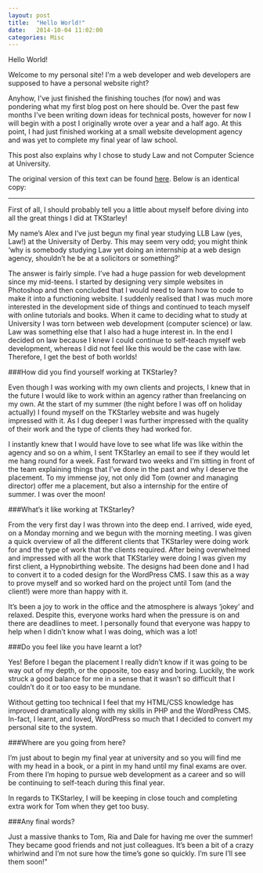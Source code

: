 ```yaml
---
layout: post
title:  "Hello World!"
date:   2014-10-04 11:02:00
categories: Misc
---
```

<p class="lead">Hello World!</p>

<p class="lead">Welcome to my personal site! I'm a web developer and web developers are supposed to have a personal website right?</p>

Anyhow, I've just finished the finishing touches (for now) and was pondering what my first blog post on here should be. Over the past few months I've been writing
down ideas for technical posts, however for now I will begin with a post I originally wrote over a year and a half ago. At this point, I had just finished working at a small website development agency and was yet to complete my final year of law school.

This post also explains why I chose to study Law and not Computer Science at University.

The original version of this text can be found [here](http://www.tkswebsitedesign.co.uk/work-placements-at-tkstarley-the-inside-scoop/#more-3587). Below is an identical copy:

-------

First of all, I should probably tell you a little about myself before diving into all the great things I did at TKStarley!

My name’s Alex and I’ve just begun my final year studying LLB Law (yes, Law!) at the University of Derby. This may seem very odd; you might think ‘why is somebody studying Law yet doing an internship at a web design agency, shouldn’t he be at a solicitors or something?’

The answer is fairly simple. I’ve had a huge passion for web development since my mid-teens. I started by designing very simple websites in Photoshop and then concluded that I would need to learn how to code to make it into a functioning website. I suddenly realised that I was much more interested in the development side of things and continued to teach myself with online tutorials and books. When it came to deciding what to study at University I was torn between web development (computer science) or law. Law was something else that I also had a huge interest in. In the end I decided on law because I knew I could continue to self-teach myself web development, whereas I did not feel like this would be the case with law. Therefore, I get the best of both worlds!

###How did you find yourself working at TKStarley?

Even though I was working with my own clients and projects, I knew that in the future I would like to work within an agency rather than freelancing on my own. At the start of my summer (the night before I was off on holiday actually) I found myself on the TKStarley website and was hugely impressed with it. As I dug deeper I was further impressed with the quality of their work and the type of clients they had worked for.

I instantly knew that I would have love to see what life was like within the agency and so on a whim, I sent TKStarley an email to see if they would let me hang round for a week. Fast forward two weeks and I’m sitting in front of the team explaining things that I’ve done in the past and why I deserve the placement. To my immense joy, not only did Tom (owner and managing director) offer me a placement, but also a internship for the entire of summer. I was over the moon!

###What’s it like working at TKStarley?

From the very first day I was thrown into the deep end. I arrived, wide eyed, on a Monday morning and we begun with the morning meeting. I was given a quick overview of all the different clients that TKStarley were doing work for and the type of work that the clients required. After being overwhelmed and impressed with all the work that TKStarley were doing I was given my first client, a Hypnobirthing website. The designs had been done and I had to convert it to a coded design for the WordPress CMS. I saw this as a way to prove myself and so worked hard on the project until Tom (and the client!) were more than happy with it.

It’s been a joy to work in the office and the atmosphere is always ‘jokey’ and relaxed. Despite this, everyone works hard when the pressure is on and there are deadlines to meet. I personally found that everyone was happy to help when I didn’t know what I was doing, which was a lot!

###Do you feel like you have learnt a lot?

Yes! Before I began the placement I really didn’t know if it was going to be way out of my depth, or the opposite, too easy and boring. Luckily, the work struck a good balance for me in a sense that it wasn’t so difficult that I couldn’t do it or too easy to be mundane.

Without getting too technical I feel that my HTML/CSS knowledge has improved dramatically along with my skills in PHP and the WordPress CMS. In-fact, I learnt, and loved, WordPress so much that I decided to convert my personal site to the system.

###Where are you going from here?

I’m just about to begin my final year at university and so you will find me with my head in a book, or a pint in my hand until my final exams are over. From there I’m hoping to pursue web development as a career and so will be continuing to self-teach during this final year.

In regards to TKStarley, I will be keeping in close touch and completing extra work for Tom when they get too busy.

###Any final words?

Just a massive thanks to Tom, Ria and Dale for having me over the summer! They became good friends and not just colleagues. It’s been a bit of a crazy whirlwind and I’m not sure how the time’s gone so quickly. I’m sure I’ll see them soon!"